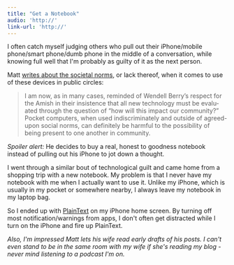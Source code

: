 ```yaml
---
title: "Get a Notebook"
audio: 'http://'
link-url: 'http://'
---
```

<p>I often catch myself judging others who pull out their iPhone/mobile phone/smart phone/dumb phone in the middle of a conversation, while knowing full well that I'm probably as guilty of it as the next person.</p>
<p>Matt <a href="http://mattwie.be/2011/03/notebooks-pocket-computers/">writes about the societal norms</a>, or lack thereof, when it comes to use of these devices in public circles:</p>
<blockquote><p>I am now, as in many cases, reminded of Wendell Berry’s respect for the Amish in their insist­ence that all new tech­no­logy must be eval­u­ated through the ques­tion of “how will this impact our com­munity?” Pocket com­puters, when used indis­crim­in­ately and out­side of agreed-upon social norms, can def­in­itely be harm­ful to the pos­sib­il­ity of being present to one another in community.</p></blockquote>
<p><em>Spoiler alert:</em> He decides to buy a real, honest to goodness notebook instead of pulling out his iPhone to jot down a thought.</p>
<p>I went through a similar bout of technological guilt and came home from a shopping trip with a new notebook. My problem is that I never have my notebook with me when I actually want to use it. Unlike my iPhone, which is usually in my pocket or somewhere nearby, I always leave my notebook in my laptop bag.</p>
<p>So I ended up with <a href="http://click.linksynergy.com/fs-bin/stat?id=6PFrOqNV4B8&offerid=146261&type=3&subid=0&tmpid=1826&RD_PARM1=http%253A%252F%252Fitunes.apple.com%252Fca%252Fapp%252Fplaintext-dropbox-text-editing%252Fid391254385%253Fmt%253D8%2526uo%253D4%2526partnerId%253D30" target="itunes_store">PlainText</a> on my iPhone home screen. By turning off most notification/warnings from apps, I don't often get distracted while I turn on the iPhone and fire up PlainText.</p>
<p><em>Also, I'm impressed Matt lets his wife read early drafts of his posts. I can't even stand to be in the same room with my wife if she's reading my blog - never mind listening to a podcast I'm on.</em></p>

